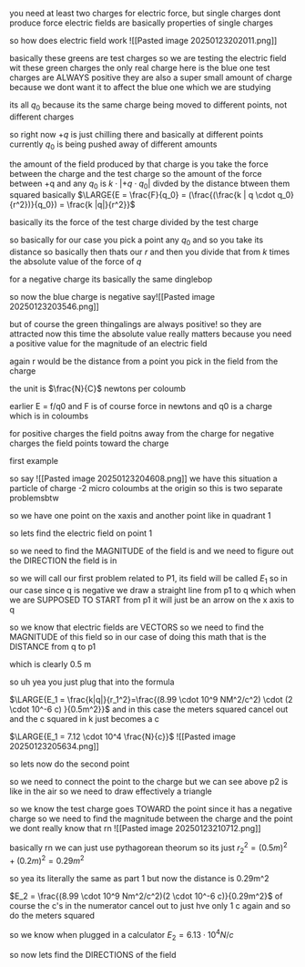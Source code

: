 you need at least two charges for electric force, but single charges dont produce force
electric fields are basically properties of single charges

so how does electric field work
![[Pasted image 20250123202011.png]]

basically these greens are test charges
so we are testing the electric field wit these green charges
the only real charge here is the blue one
test charges are ALWAYS positive
they are also a super small amount of charge because we dont want it to affect the blue one which we are studying

its all $q_0$ because its the same charge being moved to different points, not different charges

so right now $+q$ is just chilling there and basically at different points currently $q_0$ is being pushed away of different amounts

the amount of the field produced by that charge is you take the force between the charge and the test charge
so the amount of the force between +q and any $q_0$ is $k\cdot|+q\cdot q_0|$   divded by the distance btween them squared
basically
$\LARGE{E = \frac{F}{q_0} = (\frac{(\frac{k | q \cdot q_0}{r^2})}{q_0}) = \frac{k |q|}{r^2}}$   

basically its the force of the test charge divided by the test charge

so basically for our case you pick a point any $q_0$ and so you take its distance so basically then thats our $r$ and then you divide that from $k$ times the absolute value of the force of $q$

for a negative charge its basically the same dinglebop

so now the blue charge is negative say![[Pasted image 20250123203546.png]]

but of course the green thingalings are always positive! so they are attracted now
this time the absolute value really matters because you need a positive value for the magnitude of an electric field

again r would be the distance from a point you pick in the field from the charge

the unit is $\frac{N}{C}$ newtons per coloumb

earlier E = f/q0 and F is of course force in newtons and q0 is a charge which is in coloumbs

for positive charges the field poitns away from the charge
for negative charges  the field points toward the charge

first example

so say ![[Pasted image 20250123204608.png]]
we have this situation a particle of charge -2 micro coloumbs at the origin
so this is two separate problemsbtw

so we have one point on the xaxis and another point like in quadrant 1

so lets find the electric field on point 1

so we need to find the MAGNITUDE of the field is and we need to figure out the DIRECTION the field is in

so we will call our first problem related to P1, its field will be called $E_1$ 
so in our case since q is negative we draw a straight line from p1 to q which when we are SUPPOSED TO START from p1 it will just be an arrow on the x axis to q

so we know that electric fields are VECTORS so we need to find the MAGNITUDE of this field so in our case of doing this math that is the DISTANCE from q to p1

which is clearly 0.5 m

so uh yea you just plug that into the formula

$\LARGE{E_1 = \frac{k|q|}{r_1^2}=\frac{(8.99 \cdot 10^9 NM^2/c^2) \cdot (2 \cdot 10^-6 c) }{0.5m^2}}$ 
and in this case the meters squared cancel out and the c squared in k just becomes a c

$\LARGE{E_1 = 7.12 \cdot 10^4 \frac{N}{c}}$ 
![[Pasted image 20250123205634.png]]

so lets now do the second point

so we need to connect the point to the charge but we can see above p2 is like in the air so we need to draw effectively a triangle

so we know the test charge goes TOWARD the point since it has a negative charge
so we need to find the magnitude between the charge and the point we dont really know that rn
![[Pasted image 20250123210712.png]]

basically rn we can just use pythagorean theorum
so its just $r_2^2 = (0.5m)^2 + (0.2m)^2 = 0.29 m^2$

so yea its literally the same as part 1 but now the distance is 0.29m^2

$E_2 = \frac{(8.99 \cdot 10^9 Nm^2/c^2)(2 \cdot 10^-6 c)}{0.29m^2}$
of course the c's in the numerator cancel out to just hve only 1 c again and so do the meters squared

so we know when plugged in a calculator 
$E_2 = 6.13 \cdot 10^4 N/c$


so now lets find the DIRECTIONS of the field

